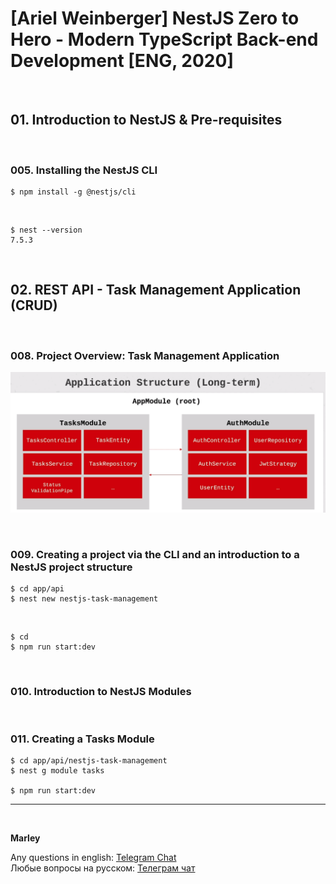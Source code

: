 # [Ariel Weinberger] NestJS Zero to Hero - Modern TypeScript Back-end Development [ENG, 2020]

<br/>

## 01. Introduction to NestJS & Pre-requisites

<br/>

### 005. Installing the NestJS CLI

    $ npm install -g @nestjs/cli

<br/>

    $ nest --version
    7.5.3


<br/>

## 02. REST API - Task Management Application (CRUD)

<br/>

### 008. Project Overview: Task Management Application

![Application](/img/pic-m01-p01.png?raw=true)

<br/>

### 009. Creating a project via the CLI and an introduction to a NestJS project structure

    $ cd app/api
    $ nest new nestjs-task-management

<br/>

    $ cd 
    $ npm run start:dev

<br/>

### 010. Introduction to NestJS Modules

<br/>

### 011. Creating a Tasks Module

    $ cd app/api/nestjs-task-management
    $ nest g module tasks

    $ npm run start:dev

---

<br/>

**Marley**

Any questions in english: <a href="https://jsdev.org/chat/">Telegram Chat</a>  
Любые вопросы на русском: <a href="https://jsdev.ru/chat/">Телеграм чат</a>